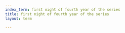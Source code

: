 ```yaml
---
index_term: first night of fourth year of the series
title: first night of fourth year of the series
layout: term

---
```

